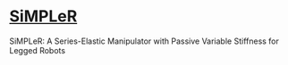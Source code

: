 # [SiMPLeR](https://sajiv123.github.io/SiMPLeR/)
SiMPLeR: A Series-Elastic Manipulator with Passive Variable Stiffness for Legged Robots
